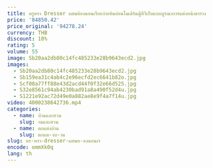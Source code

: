 ```yaml
---
title: หรูหรา Dresser ผสมห้องนอนเรียบง่ายหินอ่อนโมเดิร์นตู้ทีวีเก็บแบบบูรณาการแต่งหน้าตาราง
price: '84850.42'
price_original: '94278.24'
currency: THB
discount: 10%
rating: 5
volume: 55
image: Sb20aa2db80c14fc485233e28b9643ecd2.jpg
images:
  - Sb20aa2db80c14fc485233e28b9643ecd2.jpg
  - Sb159ea31c4ab4c2e96ecfd2ec6641b82o.jpg
  - Scf08a77ff88e43d2acd44f0f32e66d525.jpg
  - S32e8561c94ab4230bad91a8a490f52d4u.jpg
  - S1221e92ac72d49e0a882ae8e9f4a7f14u.jpg
video: 4000238642736.mp4
categories:
  - name: บ้านและสวน
    slug: านและสวน
  - name: ตกแต่งบ้าน
    slug: ตกแต-งบ-าน
slug: หร-หรา-dresser-ผสมห-องนอนเร
encode: ommXk0q
lang: th
---
```

  